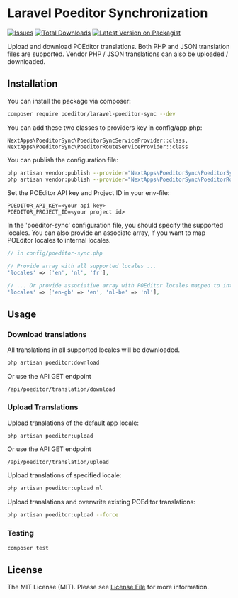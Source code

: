 # Laravel Poeditor Synchronization

[![Issues](https://img.shields.io/github/issues/maha269/Poeditor-micro-translation)](https://img.shields.io/github/issues/maha269/Poeditor-micro-translation)
[![Total Downloads](https://packagist.org/packages/poeditor/laravel-poeditor-sync/statsZ)](https://packagist.org/packages/poeditor/laravel-poeditor-sync)
[![Latest Version on Packagist](https://img.shields.io/packages/poeditor/laravel-poeditor-sync#v1.0.1)](https://packagist.org/packages/poeditor/laravel-poeditor-sync)

Upload and download POEditor translations.
Both PHP and JSON translation files are supported.
Vendor PHP / JSON translations can also be uploaded / downloaded.

## Installation

You can install the package via composer:

```bash
composer require poeditor/laravel-poeditor-sync --dev
```

You can add these two classes to providers key in config/app.php:

    NextApps\PoeditorSync\PoeditorSyncServiceProvider::class,
    NextApps\PoeditorSync\PoeditorRouteServiceProvider::class
    
You can publish the configuration file:

```bash
php artisan vendor:publish --provider="NextApps\PoeditorSync\PoeditorSyncServiceProvider"
php artisan vendor:publish --provider="NextApps\PoeditorSync\PoeditorRouteServiceProvider"
```

Set the POEditor API key and Project ID in your env-file:
```
POEDITOR_API_KEY=<your api key>
POEDITOR_PROJECT_ID=<your project id>
```

In the 'poeditor-sync' configuration file, you should specify the supported locales.
You can also provide an associate array, if you want to map POEditor locales to internal locales.

```php
// in config/poeditor-sync.php

// Provide array with all supported locales ...
'locales' => ['en', 'nl', 'fr'],

// ... Or provide associative array with POEditor locales mapped to internal locales
'locales' => ['en-gb' => 'en', 'nl-be' => 'nl'],
```

## Usage

### Download translations

All translations in all supported locales will be downloaded.

``` bash
php artisan poeditor:download
```
Or use the API GET endpoint 

`/api/poeditor/translation/download`


### Upload Translations

Upload translations of the default app locale:

``` bash
php artisan poeditor:upload
```
Or use the API GET endpoint 

`/api/poeditor/translation/upload`


Upload translations of specified locale:

```bash
php artisan poeditor:upload nl
````

Upload translations and overwrite existing POEditor translations:

```bash
php artisan poeditor:upload --force
```

### Testing

``` bash
composer test
```

## License

The MIT License (MIT). Please see [License File](LICENSE.md) for more information.
